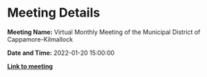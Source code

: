 # Meeting Details

**Meeting Name:** Virtual Monthly Meeting of the Municipal District of Cappamore-Kilmallock

**Date and Time:** 2022-01-20 15:00:00

**<a href="https://www.limerick.ie/council/whats-on/monthly-meeting-municipal-district-cappamore-kilmallock-78" target="_blank">Link to meeting</a>**
